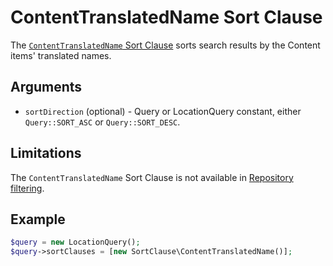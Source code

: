 # ContentTranslatedName Sort Clause

The [`ContentTranslatedName` Sort Clause](https://github.com/ibexa/core/blob/main/src/contracts/Repository/Values/Content/Query/SortClause/ContentTranslatedName.php)
sorts search results by the Content items' translated names.

## Arguments

- `sortDirection` (optional) - Query or LocationQuery constant, either `Query::SORT_ASC` or `Query::SORT_DESC`.

## Limitations

The `ContentTranslatedName` Sort Clause is not available in [Repository filtering](../../../api/public_php_api_search.md#repository-filtering).

## Example

``` php
$query = new LocationQuery();
$query->sortClauses = [new SortClause\ContentTranslatedName()];
```
